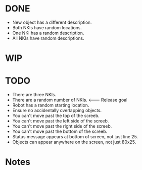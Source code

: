 # DONE

* New object has a different description.
* Both NKIs have random locations.
* One NKI has a random description.
* All NKIs have random descriptions.

# WIP


# TODO

* There are three NKIs.
* There are a random number of NKIs. &lt;--- Release goal
* Robot has a random starting location.
* Ensure no accidentally overlapping objects.
* You can't move past the top of the screeb.
* You can't move past the left side of the screeb.
* You can't move past the right side of the screeb.
* You can't move past the bottom of the screeb.
* Status message appears at bottom of screen, not just line 25.
* Objects can appear anywhere on the screen, not just 80x25.

# Notes

